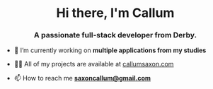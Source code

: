 <h1 align="center">Hi there, I'm Callum</h1>
<h3 align="center">A passionate full-stack developer from Derby.</h3>

- 🔭 I’m currently working on **multiple applications from my studies**

- 👨‍💻 All of my projects are available at [callumsaxon.com](callumsaxon.com)

- 📫 How to reach me **saxoncallum@gmail.com**
